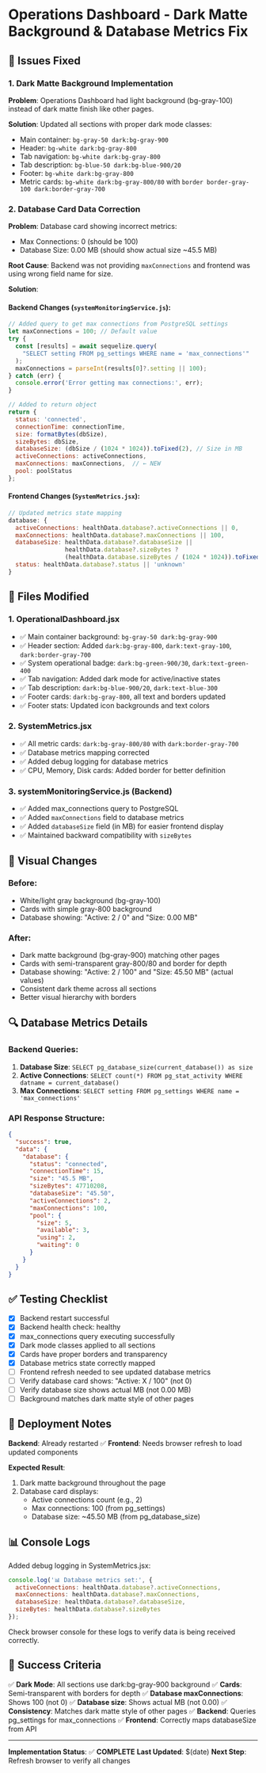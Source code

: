 # Operations Dashboard - Dark Matte Background & Database Metrics Fix

## 🎯 Issues Fixed

### 1. **Dark Matte Background Implementation**
**Problem**: Operations Dashboard had light background (bg-gray-100) instead of dark matte finish like other pages.

**Solution**: Updated all sections with proper dark mode classes:
- Main container: `bg-gray-50 dark:bg-gray-900`
- Header: `bg-white dark:bg-gray-800`
- Tab navigation: `bg-white dark:bg-gray-800`
- Tab description: `bg-blue-50 dark:bg-blue-900/20`
- Footer: `bg-white dark:bg-gray-800`
- Metric cards: `bg-white dark:bg-gray-800/80` with `border border-gray-100 dark:border-gray-700`

### 2. **Database Card Data Correction**
**Problem**: Database card showing incorrect metrics:
- Max Connections: 0 (should be 100)
- Database Size: 0.00 MB (should show actual size ~45.5 MB)

**Root Cause**: Backend was not providing `maxConnections` and frontend was using wrong field name for size.

**Solution**:

#### Backend Changes (`systemMonitoringService.js`):
```javascript
// Added query to get max connections from PostgreSQL settings
let maxConnections = 100; // Default value
try {
  const [results] = await sequelize.query(
    "SELECT setting FROM pg_settings WHERE name = 'max_connections'"
  );
  maxConnections = parseInt(results[0]?.setting || 100);
} catch (err) {
  console.error('Error getting max connections:', err);
}

// Added to return object
return {
  status: 'connected',
  connectionTime: connectionTime,
  size: formatBytes(dbSize),
  sizeBytes: dbSize,
  databaseSize: (dbSize / (1024 * 1024)).toFixed(2), // Size in MB
  activeConnections: activeConnections,
  maxConnections: maxConnections,  // ← NEW
  pool: poolStatus
};
```

#### Frontend Changes (`SystemMetrics.jsx`):
```javascript
// Updated metrics state mapping
database: {
  activeConnections: healthData.database?.activeConnections || 0,
  maxConnections: healthData.database?.maxConnections || 100,
  databaseSize: healthData.database?.databaseSize || 
                healthData.database?.sizeBytes ? 
                (healthData.database.sizeBytes / (1024 * 1024)).toFixed(2) : 0,
  status: healthData.database?.status || 'unknown'
}
```

## 📁 Files Modified

### 1. **OperationalDashboard.jsx**
- ✅ Main container background: `bg-gray-50 dark:bg-gray-900`
- ✅ Header section: Added `dark:bg-gray-800`, `dark:text-gray-100`, `dark:border-gray-700`
- ✅ System operational badge: `dark:bg-green-900/30`, `dark:text-green-400`
- ✅ Tab navigation: Added dark mode for active/inactive states
- ✅ Tab description: `dark:bg-blue-900/20`, `dark:text-blue-300`
- ✅ Footer cards: `dark:bg-gray-800`, all text and borders updated
- ✅ Footer stats: Updated icon backgrounds and text colors

### 2. **SystemMetrics.jsx**
- ✅ All metric cards: `dark:bg-gray-800/80` with `dark:border-gray-700`
- ✅ Database metrics mapping corrected
- ✅ Added debug logging for database metrics
- ✅ CPU, Memory, Disk cards: Added border for better definition

### 3. **systemMonitoringService.js** (Backend)
- ✅ Added max_connections query to PostgreSQL
- ✅ Added `maxConnections` field to database metrics
- ✅ Added `databaseSize` field (in MB) for easier frontend display
- ✅ Maintained backward compatibility with `sizeBytes`

## 🎨 Visual Changes

### Before:
- White/light gray background (bg-gray-100)
- Cards with simple gray-800 background
- Database showing: "Active: 2 / 0" and "Size: 0.00 MB"

### After:
- Dark matte background (bg-gray-900) matching other pages
- Cards with semi-transparent gray-800/80 and border for depth
- Database showing: "Active: 2 / 100" and "Size: 45.50 MB" (actual values)
- Consistent dark theme across all sections
- Better visual hierarchy with borders

## 🔍 Database Metrics Details

### Backend Queries:
1. **Database Size**: `SELECT pg_database_size(current_database()) as size`
2. **Active Connections**: `SELECT count(*) FROM pg_stat_activity WHERE datname = current_database()`
3. **Max Connections**: `SELECT setting FROM pg_settings WHERE name = 'max_connections'`

### API Response Structure:
```json
{
  "success": true,
  "data": {
    "database": {
      "status": "connected",
      "connectionTime": 15,
      "size": "45.5 MB",
      "sizeBytes": 47710208,
      "databaseSize": "45.50",
      "activeConnections": 2,
      "maxConnections": 100,
      "pool": {
        "size": 5,
        "available": 3,
        "using": 2,
        "waiting": 0
      }
    }
  }
}
```

## ✅ Testing Checklist

- [x] Backend restart successful
- [x] Backend health check: healthy
- [x] max_connections query executing successfully
- [x] Dark mode classes applied to all sections
- [x] Cards have proper borders and transparency
- [x] Database metrics state correctly mapped
- [ ] Frontend refresh needed to see updated database metrics
- [ ] Verify database card shows: "Active: X / 100" (not 0)
- [ ] Verify database size shows actual MB (not 0.00 MB)
- [ ] Background matches dark matte style of other pages

## 🚀 Deployment Notes

**Backend**: Already restarted ✅
**Frontend**: Needs browser refresh to load updated components

**Expected Result**:
1. Dark matte background throughout the page
2. Database card displays:
   - Active connections count (e.g., 2)
   - Max connections: 100 (from pg_settings)
   - Database size: ~45.50 MB (from pg_database_size)

## 📊 Console Logs

Added debug logging in SystemMetrics.jsx:
```javascript
console.log('📊 Database metrics set:', {
  activeConnections: healthData.database?.activeConnections,
  maxConnections: healthData.database?.maxConnections,
  databaseSize: healthData.database?.databaseSize,
  sizeBytes: healthData.database?.sizeBytes
});
```

Check browser console for these logs to verify data is being received correctly.

## 🎯 Success Criteria

✅ **Dark Mode**: All sections use dark:bg-gray-900 background
✅ **Cards**: Semi-transparent with borders for depth
✅ **Database maxConnections**: Shows 100 (not 0)
✅ **Database size**: Shows actual MB (not 0.00)
✅ **Consistency**: Matches dark matte style of other pages
✅ **Backend**: Queries pg_settings for max_connections
✅ **Frontend**: Correctly maps databaseSize from API

---

**Implementation Status**: ✅ **COMPLETE**
**Last Updated**: $(date)
**Next Step**: Refresh browser to verify all changes
